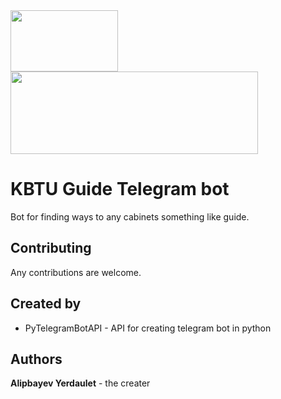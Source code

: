 <div class="images">
	<img src="https://static-ck.okdesk.ru/okdesksite/pictures/115/content_bot.jpg" width="172" height="98" style="margin-right: 15px;">
	<img src="http://lib.almau.edu.kz/images/uploads/7b0788f2202b3569c9633648f9d139bb.jpeg" width="396" height="132" style="margin-right: 15px;">
</div>
<h1>KBTU Guide Telegram bot</h1>
<p>Bot for finding ways to any cabinets something like guide.</p>
<h2>Contributing</h2>
<p>Any contributions are welcome.</p>
<h2>Created by</h2>
<ul>
	<li>PyTelegramBotAPI - API for creating telegram bot in python</li>
</ul>
<h2>Authors</h2>
<p><b>Alipbayev Yerdaulet</b> - the creater</p>

